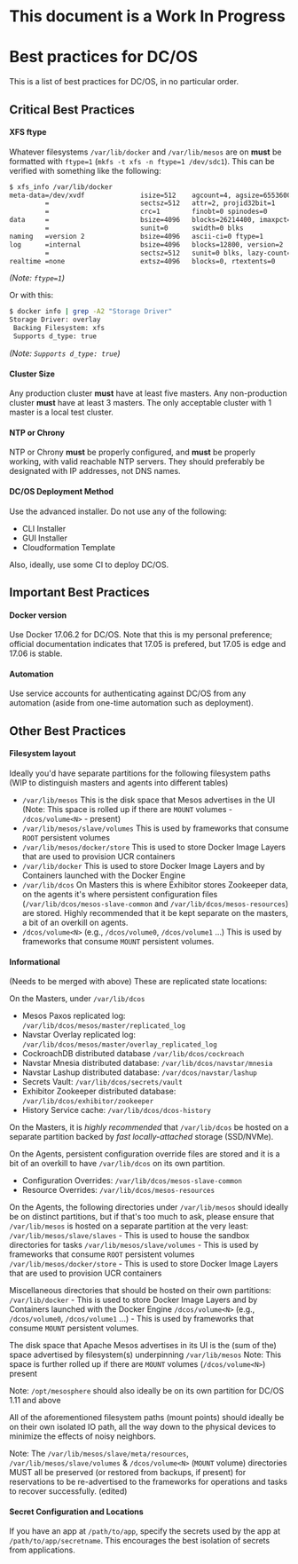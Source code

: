 # This document is a Work In Progress

# Best practices for DC/OS

This is a list of best practices for DC/OS, in no particular order.

## Critical Best Practices

#### XFS ftype
Whatever filesystems `/var/lib/docker` and `/var/lib/mesos` are on **must** be formatted with `ftype=1` (`mkfs -t xfs -n ftype=1 /dev/sdc1`).  This can be verified with something like the following:
```bash
$ xfs_info /var/lib/docker
meta-data=/dev/xvdf              isize=512    agcount=4, agsize=6553600 blks
         =                       sectsz=512   attr=2, projid32bit=1
         =                       crc=1        finobt=0 spinodes=0
data     =                       bsize=4096   blocks=26214400, imaxpct=25
         =                       sunit=0      swidth=0 blks
naming   =version 2              bsize=4096   ascii-ci=0 ftype=1
log      =internal               bsize=4096   blocks=12800, version=2
         =                       sectsz=512   sunit=0 blks, lazy-count=1
realtime =none                   extsz=4096   blocks=0, rtextents=0
```
*(Note: `ftype=1`)*

Or with this:
```bash
$ docker info | grep -A2 "Storage Driver"
Storage Driver: overlay
 Backing Filesystem: xfs
 Supports d_type: true
```

*(Note: `Supports d_type: true`)*

#### Cluster Size
Any production cluster **must** have at least five masters.
Any non-production cluster **must** have at least 3 masters.
The only acceptable cluster with 1 master is a local test cluster.

#### NTP or Chrony
NTP or Chrony **must** be properly configured, and **must** be properly working, with valid reachable NTP servers.  They should preferably be designated with IP addresses, not DNS names.

#### DC/OS Deployment Method
Use the advanced installer.  Do not use any of the following:
* CLI Installer
* GUI Installer
* Cloudformation Template

Also, ideally, use some CI to deploy DC/OS.

## Important Best Practices

#### Docker version
Use Docker 17.06.2 for DC/OS.  Note that this is my personal preference; official documentation indicates that 17.05 is prefered, but 17.05 is edge and 17.06 is stable.

#### Automation
Use service accounts for authenticating against DC/OS from any automation (aside from one-time automation such as deployment).

## Other Best Practices

#### Filesystem layout
Ideally you'd have separate partitions for the following filesystem paths (WIP to distinguish masters and agents into different tables)
* `/var/lib/mesos` This is the disk space that Mesos advertises in the UI (Note: This space is rolled up if there are `MOUNT` volumes - `/dcos/volume<N>` - present)
* `/var/lib/mesos/slave/volumes` This is used by frameworks that consume `ROOT` persistent volumes
* `/var/lib/mesos/docker/store` This is used to store Docker Image Layers that are used to provision UCR containers
* `/var/lib/docker` This is used to store Docker Image Layers and by Containers launched with the Docker Engine
* `/var/lib/dcos` On Masters this is where Exhibitor stores Zookeeper data, on the agents it's where persistent configuration files (`/var/lib/dcos/mesos-slave-common` and `/var/lib/dcos/mesos-resources`) are stored. Highly recommended that it be kept separate on the masters, a bit of an overkill on agents.
* `/dcos/volume<N>` (e.g., `/dcos/volume0`, `/dcos/volume1` ...) This is used by frameworks that consume `MOUNT` persistent volumes.


#### Informational
(Needs to be merged with above)
These are replicated state locations:

On the Masters, under `/var/lib/dcos`
* Mesos Paxos replicated log: `/var/lib/dcos/mesos/master/replicated_log`
* Navstar Overlay replicated log: `/var/lib/dcos/mesos/master/overlay_replicated_log`
* CockroachDB distributed database `/var/lib/dcos/cockroach`
* Navstar Mnesia distributed database: `/var/lib/dcos/navstar/mnesia`
* Navstar Lashup distributed database: `/var/dcos/navstar/lashup`
* Secrets Vault: `/var/lib/dcos/secrets/vault`
* Exhibitor Zookeeper distributed database: `/var/lib/dcos/exhibitor/zookeeper`
* History Service cache: `/var/lib/dcos/dcos-history`

On the Masters, it is *highly recommended* that `/var/lib/dcos` be hosted on a separate partition backed by *fast* _locally-attached_ storage (SSD/NVMe).

On the Agents, persistent configuration override files are stored and it is a bit of an overkill to have `/var/lib/dcos` on its own partition.
* Configuration Overrides: `/var/lib/dcos/mesos-slave-common`
* Resource Overrides: `/var/lib/dcos/mesos-resources`

On the Agents, the following directories under `/var/lib/mesos` should ideally be on distinct partitions, but if that's too much to ask, please ensure that `/var/lib/mesos` is hosted on a separate partition at the very least:
`/var/lib/mesos/slave/slaves` - This is used to house the sandbox directories for tasks
`/var/lib/mesos/slave/volumes` - This is used by frameworks that consume `ROOT` persistent volumes
`/var/lib/mesos/docker/store` - This is used to store Docker Image Layers that are used to provision UCR containers

Miscellaneous directories that should be hosted on their own partitions:
`/var/lib/docker` - This is used to store Docker Image Layers and by Containers launched with the Docker Engine
`/dcos/volume<N>` (e.g., `/dcos/volume0`, `/dcos/volume1` ...) - This is used by frameworks that consume `MOUNT` persistent volumes.

The disk space that Apache Mesos advertises in its UI is the (sum of the) space advertised by filesystem(s) underpinning `/var/lib/mesos`
Note: This space is further rolled up if there are `MOUNT` volumes (`/dcos/volume<N>`) present

Note: `/opt/mesosphere` should also ideally be on its own partition for DC/OS 1.11 and above

All of the aforementioned filesystem paths (mount points) should ideally be on their own isolated IO path, all the way down to the physical devices to minimize the effects of noisy neighbors.

Note: The `/var/lib/mesos/slave/meta/resources`, `/var/lib/mesos/slave/volumes` & `/dcos/volume<N>` (`MOUNT` volume) directories MUST all be preserved (or restored from backups, if present) for reservations to be re-advertised to the frameworks for operations and tasks to recover successfully. (edited)

#### Secret Configuration and Locations
If you have an app at `/path/to/app`, specify the secrets used by the app at `/path/to/app/secretname`.  This encourages the best isolation of secrets from applications.
